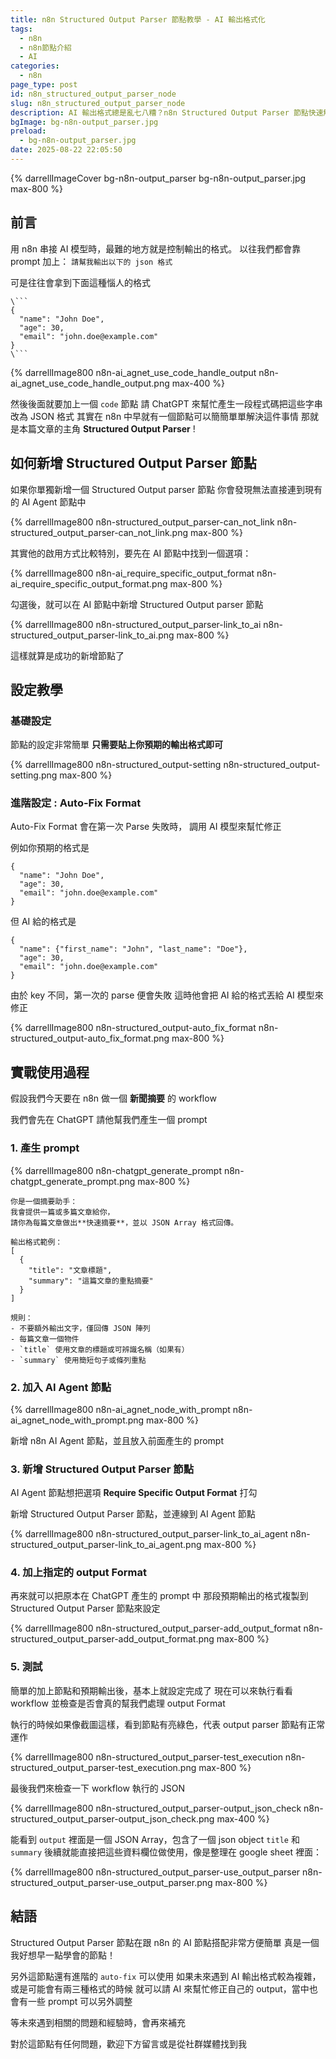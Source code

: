 ```yaml
---
title: n8n Structured Output Parser 節點教學 - AI 輸出格式化
tags:
  - n8n
  - n8n節點介紹
  - AI
categories:
  - n8n
page_type: post
id: n8n_structured_output_parser_node
slug: n8n_structured_output_parser_node
description: AI 輸出格式總是亂七八糟？n8n Structured Output Parser 節點快速解決！節點教學包和實際操作流程介紹，未來輕鬆固定 AI 輸出的格式
bgImage: bg-n8n-output_parser.jpg
preload:
  - bg-n8n-output_parser.jpg
date: 2025-08-22 22:05:50
---
```


{% darrellImageCover bg-n8n-output_parser bg-n8n-output_parser.jpg max-800 %}

## 前言

用 n8n 串接 AI 模型時，最難的地方就是控制輸出的格式。
以往我們都會靠 prompt 加上：
`請幫我輸出以下的 json 格式`

可是往往會拿到下面這種惱人的格式
```
\```
{
  "name": "John Doe",
  "age": 30,
  "email": "john.doe@example.com"
}
\```
```

{% darrellImage800 n8n-ai_agnet_use_code_handle_output n8n-ai_agnet_use_code_handle_output.png max-400 %}

然後後面就要加上一個 `code` 節點
請 ChatGPT 來幫忙產生一段程式碼把這些字串改為 JSON 格式
其實在 n8n 中早就有一個節點可以簡簡單單解決這件事情
那就是本篇文章的主角 **Structured Output Parser** !

## 如何新增 Structured Output Parser 節點

如果你單獨新增一個 Structured Output parser 節點
你會發現無法直接連到現有的 AI Agent 節點中

{% darrellImage800 n8n-structured_output_parser-can_not_link n8n-structured_output_parser-can_not_link.png max-800 %}

其實他的啟用方式比較特別，要先在 AI 節點中找到一個選項：

{% darrellImage800 n8n-ai_require_specific_output_format n8n-ai_require_specific_output_format.png max-800 %}

勾選後，就可以在 AI 節點中新增 Structured Output parser 節點

{% darrellImage800 n8n-structured_output_parser-link_to_ai n8n-structured_output_parser-link_to_ai.png max-800 %}

這樣就算是成功的新增節點了

## 設定教學

### 基礎設定

節點的設定非常簡單
**只需要貼上你預期的輸出格式即可**

{% darrellImage800 n8n-structured_output-setting n8n-structured_output-setting.png max-800 %}

### 進階設定 : Auto-Fix Format

Auto-Fix Format 會在第一次 Parse 失敗時，
調用 AI 模型來幫忙修正

例如你預期的格式是
```
{
  "name": "John Doe",
  "age": 30,
  "email": "john.doe@example.com"
}
```

但 AI 給的格式是
```
{
  "name": {"first_name": "John", "last_name": "Doe"},
  "age": 30,
  "email": "john.doe@example.com"
}
```

由於 key 不同，第一次的 parse 便會失敗
這時他會把 AI 給的格式丟給 AI 模型來修正

{% darrellImage800 n8n-structured_output-auto_fix_format n8n-structured_output-auto_fix_format.png max-800 %}

## 實戰使用過程

假設我們今天要在 n8n 做一個 **新聞摘要** 的 workflow

我們會先在 ChatGPT 請他幫我們產生一個 prompt

### 1. 產生 prompt

{% darrellImage800 n8n-chatgpt_generate_prompt n8n-chatgpt_generate_prompt.png max-800 %} 

```
你是一個摘要助手：
我會提供一篇或多篇文章給你，
請你為每篇文章做出**快速摘要**，並以 JSON Array 格式回傳。

輸出格式範例：
[
  {
    "title": "文章標題",
    "summary": "這篇文章的重點摘要"
  }
]

規則：
- 不要額外輸出文字，僅回傳 JSON 陣列
- 每篇文章一個物件
- `title` 使用文章的標題或可辨識名稱（如果有）
- `summary` 使用簡短句子或條列重點
```

### 2. 加入 AI Agent 節點

{% darrellImage800 n8n-ai_agnet_node_with_prompt n8n-ai_agnet_node_with_prompt.png max-800 %}

新增 n8n AI Agent 節點，並且放入前面產生的 prompt

### 3. 新增 Structured Output Parser 節點

AI Agent 節點想把選項 **Require Specific Output Format** 打勾

新增 Structured Output Parser 節點，並連線到 AI Agent 節點

{% darrellImage800 n8n-structured_output_parser-link_to_ai_agent n8n-structured_output_parser-link_to_ai_agent.png max-800 %}

### 4. 加上指定的 output Format

再來就可以把原本在 ChatGPT 產生的 prompt 中
那段預期輸出的格式複製到 Structured Output Parser 節點來設定

{% darrellImage800 n8n-structured_output_parser-add_output_format n8n-structured_output_parser-add_output_format.png max-800 %}

### 5. 測試

簡單的加上節點和預期輸出後，基本上就設定完成了
現在可以來執行看看 workflow 並檢查是否會真的幫我們處理 output Format

執行的時候如果像截圖這樣，看到節點有亮綠色，代表 output parser 節點有正常運作

{% darrellImage800 n8n-structured_output_parser-test_execution n8n-structured_output_parser-test_execution.png max-800 %}

最後我們來檢查一下 workflow 執行的 JSON

{% darrellImage800 n8n-structured_output_parser-output_json_check n8n-structured_output_parser-output_json_check.png max-400 %}

能看到 `output` 裡面是一個 JSON Array，包含了一個 json object `title` 和 `summary`
後續就能直接把這些資料欄位做使用，像是整理在 google sheet 裡面：

{% darrellImage800 n8n-structured_output_parser-use_output_parser n8n-structured_output_parser-use_output_parser.png max-800 %}

## 結語

Structured Output Parser 節點在跟 n8n 的 AI 節點搭配非常方便簡單
真是一個我好想早一點學會的節點！

另外這節點還有進階的 `auto-fix` 可以使用
如果未來遇到 AI 輸出格式較為複雜，或是可能會有兩三種格式的時候
就可以請 AI 來幫忙修正自己的 output，當中也會有一些 prompt 可以另外調整

等未來遇到相關的問題和經驗時，會再來補充

對於這節點有任何問題，歡迎下方留言或是從社群媒體找到我
